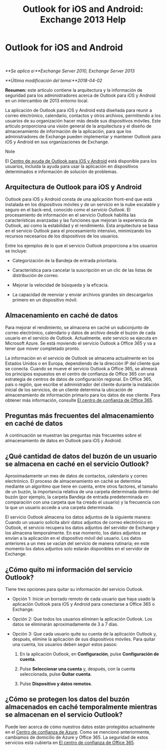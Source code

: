 ﻿---
title: 'Outlook for iOS and Android: Exchange 2013 Help'
TOCTitle: Outlook for iOS and Android
ms:assetid: 3a66817c-30da-4965-a6db-2955b5365b0f
ms:mtpsurl: https://technet.microsoft.com/es-es/library/Mt465744(v=EXCHG.150)
ms:contentKeyID: 70061296
ms.date: 05/22/2018
mtps_version: v=EXCHG.150
ms.translationtype: MT
---

# Outlook for iOS and Android

 

_**Se aplica a:**Exchange Server 2010, Exchange Server 2013_

_**Última modificación del tema:**2018-04-02_

**Resumen:** este artículo contiene la arquitectura y la información de seguridad para los administradores acerca de Outlook para iOS y Android en un intercambio de 2013 entorno local.

La aplicación de Outlook para iOS y Android está diseñada para reunir a correo electrónico, calendario, contactos y otros archivos, permitiendo a los usuarios de su organización hacer más desde sus dispositivos móviles. Este artículo proporciona una visión general de la arquitectura y el diseño de almacenamiento de información de la aplicación, para que los administradores de Exchange pueden implementar y mantener Outlook para iOS y Android en sus organizaciones de Exchange.


> [!NOTE]
> El <A href="https://support.office.com/es-es/article/outlook-for-ios-and-android-help-center-cd84214e-a5ac-4e95-9ea3-e07f78d0cde6">Centro de ayuda de Outlook para iOS y Android</A> está disponible para los usuarios, incluida la ayuda para usar la aplicación en dispositivos determinados e información de solución de problemas.



## Arquitectura de Outlook para iOS y Android

Outlook para iOS y Android consta de una aplicación front-end que está instalada en los dispositivos móviles y de un servicio en la nube escalable y seguro en el back-end, conocido como el *servicio Outlook*. El procesamiento de información en el servicio Outlook habilita las características avanzadas y las funciones que mejoran la experiencia de Outlook, así como la estabilidad y el rendimiento. Esta arquitectura se basa en el servicio Outlook para el procesamiento intensivo, minimizando los recursos necesarios de los dispositivos de los usuarios.

Entre los ejemplos de lo que el servicio Outlook proporciona a los usuarios se incluye:

  - Categorización de la Bandeja de entrada prioritaria.

  - Característica para cancelar la suscripción en un clic de las listas de distribución de correo.

  - Mejorar la velocidad de búsqueda y la eficacia.

  - La capacidad de reenviar y enviar archivos grandes sin descargarlos primero en un dispositivo móvil.

## Almacenamiento en caché de datos

Para mejorar el rendimiento, se almacena en caché un subconjunto de correo electrónico, calendario y datos de archivo desde el buzón de cada usuario en el servicio de Outlook. Actualmente, este servicio se ejecuta en Microsoft Azure. Se está moviendo el servicio Outlook a Office 365 y va a tener que mover completado pronto.

La información en el servicio de Outlook se almacena actualmente en los Estados Unidos o en Europa, dependiendo de la dirección IP del cliente que se conecta. Cuando se mueve el servicio Outlook a Office 365, se alineará los principios expuestos en el centro de confianza de Office 365 con una estrategia de centros de datos de configuración regional. En Office 365, país o región, que escribe el administrador del cliente durante la instalación inicial de los servicios, de un cliente determina la ubicación de almacenamiento de información primario para los datos de ese cliente. Para obtener más información, consulte [El centro de confianza de Office 365](https://go.microsoft.com/fwlink/p/?linkid=525776).

## Preguntas más frecuentes del almacenamiento en caché de datos

A continuación se muestran las preguntas más frecuentes sobre el almacenamiento de datos en Outlook para iOS y Android.

## ¿Qué cantidad de datos del buzón de un usuario se almacena en caché en el servicio Outlook?

Aproximadamente un mes de datos de contactos, calendario y correo electrónico. El proceso de almacenamiento en caché se determina mediante un algoritmo que tiene en cuenta, entre otros factores, el tamaño de un buzón, la importancia relativa de una carpeta determinada dentro del buzón (por ejemplo, la carpeta Bandeja de entrada predeterminada en comparación con una carpeta que ha creado el usuario) y la frecuencia con la que un usuario accede a una carpeta determinada.

El servicio Outlook almacena los datos adjuntos de la siguiente manera: Cuando un usuario solicita abrir datos adjuntos de correo electrónico en Outlook, el servicio recupera los datos adjuntos del servidor de Exchange y los almacena temporalmente. En ese momento, los datos adjuntos se envían a la aplicación en el dispositivo móvil del usuario. Los datos anteriores a un mes se vacían del servicio de manera rutinaria; en este momento los datos adjuntos solo estarán disponibles en el servidor de Exchange.

## ¿Cómo quito mi información del servicio Outlook?

Tiene tres opciones para quitar su información del servicio Outlook.

  - Opción 1: Inicie un borrado remoto de cada usuario que haya usado la aplicación Outlook para iOS y Android para conectarse a Office 365 o Exchange.

  - Opción 2: Que todos los usuarios eliminen la aplicación Outlook. Los datos se eliminarán aproximadamente de 3 a 7 días.

  - Opción 3: Que cada usuario quite su cuenta de la aplicación Outlook y, después, elimine la aplicación de sus dispositivos móviles. Para quitar una cuenta, los usuarios deben seguir estos pasos:
    
    1.  En la aplicación Outlook, en **Configuración**, pulse **Configuración de cuenta**.
    
    2.  Pulse **Seleccionar una cuenta** y, después, con la cuenta seleccionada, pulse **Quitar cuenta**.
    
    3.  Pulse **Dispositivo y datos remotos**.

## ¿Cómo se protegen los datos del buzón almacenados en caché temporalmente mientras se almacenan en el servicio Outlook?

Puede leer acerca de cómo nuestros datos están protegidos actualmente en el [Centro de confianza de Azure](https://azure.microsoft.com/support/trust-center/). Como se mencionó anteriormente, cambiamos de domicilio de Azure y Office 365. La seguridad de estos servicios está cubierta en [El centro de confianza de Office 365](https://go.microsoft.com/fwlink/p/?linkid=525776).

